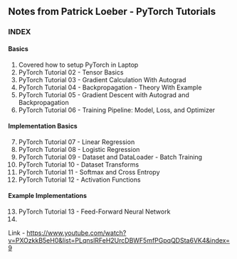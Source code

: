## Notes from Patrick Loeber - PyTorch Tutorials

### INDEX

#### Basics
01. Covered how to setup PyTorch in Laptop
02. PyTorch Tutorial 02 - Tensor Basics
03. PyTorch Tutorial 03 - Gradient Calculation With Autograd
04. PyTorch Tutorial 04 - Backpropagation - Theory With Example
05. PyTorch Tutorial 05 - Gradient Descent with Autograd and Backpropagation
06. PyTorch Tutorial 06 - Training Pipeline: Model, Loss, and Optimizer

#### Implementation Basics
07. PyTorch Tutorial 07 - Linear Regression
08. PyTorch Tutorial 08 - Logistic Regression
09. PyTorch Tutorial 09 - Dataset and DataLoader - Batch Training
10. PyTorch Tutorial 10 - Dataset Transforms
11. PyTorch Tutorial 11 - Softmax and Cross Entropy
12. PyTorch Tutorial 12 - Activation Functions

#### Example Implementations
13. PyTorch Tutorial 13 - Feed-Forward Neural Network
14. 


Link - https://www.youtube.com/watch?v=PXOzkkB5eH0&list=PLqnslRFeH2UrcDBWF5mfPGpqQDSta6VK4&index=9